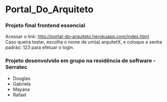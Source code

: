 # Portal_Do_Arquiteto
### Projeto final frontend essencial

Acessar o link: http://portal-do-arquiteto.herokuapp.com/index.html<br />
Caso queira testar, escolha o nome de um(a) arquitetX, e coloque a senha padrão: 123 para efetuar o login.

### Projeto desenvolvido em grupo na residência de software - Serratec
- Douglas
- Gabriela
- Mayana
- Rafael
